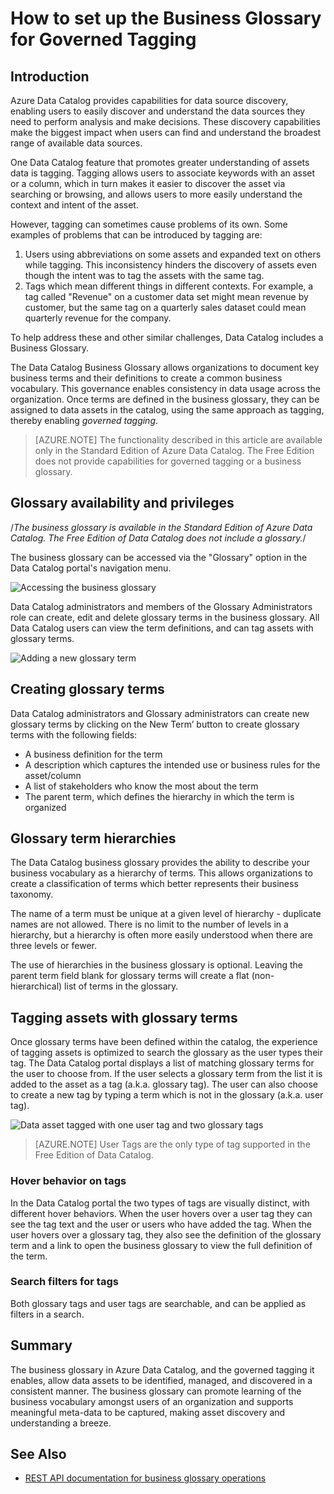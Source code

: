<properties
	pageTitle="How to set up the Business Glossary for governed tagging | Microsoft Azure"
	description="How-to article highlighting the business glossary in Azure Data Catalog for defining and using a common business vocabulary to tag registered data assets."
	services="data-catalog"
	documentationCenter=""
	authors="steelanddata"
	manager="NA"
	editor=""
	tags=""/>
<tags
	ms.service="data-catalog"
	ms.devlang="NA"
	ms.topic="article"
	ms.tgt_pltfrm="NA"
	ms.workload="data-catalog"
	ms.date="09/21/2016"
	ms.author="maroche"/>

# How to set up the Business Glossary for Governed Tagging

## Introduction

Azure Data Catalog provides capabilities for data source discovery, enabling users to easily discover and understand the data sources they need to perform analysis and make decisions. These discovery capabilities make the biggest impact when users can find and understand the broadest range of available data sources.

One Data Catalog feature that promotes greater understanding of assets data is tagging. Tagging allows users to associate keywords with an asset or a column, which in turn makes it easier to discover the asset via searching or browsing, and allows users to more easily understand the context and intent of the asset.

However, tagging can sometimes cause problems of its own. Some examples of problems that can be introduced by tagging are:

1.	Users using abbreviations on some assets and expanded text on others while tagging. This inconsistency hinders the discovery of assets even though the intent was to tag the assets with the same tag.
2.	Tags which mean different things in different contexts. For example, a tag called "Revenue" on a customer data set might mean revenue by customer, but the same tag on a quarterly sales dataset could mean quarterly revenue for the company.  

To help address these and other similar challenges, Data Catalog includes a Business Glossary.

The Data Catalog Business Glossary allows organizations to document key business terms and their definitions to create a common business vocabulary. This governance enables consistency in data usage across the organization. Once terms are defined in the business glossary, they can be assigned to data assets in the catalog, using the same approach as tagging, thereby enabling _governed tagging_.

> [AZURE.NOTE] The functionality described in this article are available only in the Standard Edition of Azure Data Catalog. The Free Edition does not provide capabilities for governed tagging or a business glossary.

## Glossary availability and privileges

/*The business glossary is available in the Standard Edition of Azure Data Catalog. The Free Edition of Data Catalog does not include a glossary.*/

The business glossary can be accessed via the "Glossary" option in the Data Catalog portal's navigation menu.  

![Accessing the business glossary](./media/data-catalog-how-to-business-glossary/01-portal-menu.png)


Data Catalog administrators and members of the Glossary Administrators role can create, edit and delete glossary terms in the business glossary. All Data Catalog users can view the term definitions, and can tag assets with glossary terms.

![Adding a new glossary term](./media/data-catalog-how-to-business-glossary/02-new-term.png)


## Creating glossary terms

Data Catalog administrators and Glossary administrators can create new glossary terms by clicking on the New Term’ button to create glossary terms with the following fields:

* A business definition for the term
* A description which captures the intended use or business rules for the asset/column
* A list of stakeholders who know the most about the term
* The parent term, which defines the hierarchy in which the term is organized


## Glossary term hierarchies

The Data Catalog business glossary provides the ability to describe your business vocabulary as a hierarchy of terms. This allows organizations to create a classification of terms which better represents their business taxonomy.

The name of a term must be unique at a given level of hierarchy - duplicate names are not allowed. There is no limit to the number of levels in a hierarchy, but a hierarchy is often more easily understood when there are three levels or fewer.

The use of hierarchies in the business glossary is optional. Leaving the parent term field blank for glossary terms will create a flat (non-hierarchical) list of terms in the glossary.  

## Tagging assets with glossary terms

Once glossary terms have been defined within the catalog, the experience of tagging assets is optimized to search the glossary as the user types their tag. The Data Catalog portal displays a list of matching glossary terms for the user to choose from. If the user selects a glossary term from the list it is added to the asset as a tag (a.k.a. glossary tag). The user can also choose to create a new tag by typing a term which is not in the glossary (a.k.a. user tag).

![Data asset tagged with one user tag and two glossary tags](./media/data-catalog-how-to-business-glossary/03-tagged-asset.png)

> [AZURE.NOTE] User Tags are the only type of tag supported in the Free Edition of Data Catalog.

### Hover behavior on tags
In the Data Catalog portal the two types of tags are visually distinct, with different hover behaviors. When the user hovers over a user tag they can see the tag text and the user or users who have added the tag. When the user hovers over a glossary tag, they also see the definition of the glossary term and a link to open the business glossary to view the full definition of the term.

### Search filters for tags
Both glossary tags and user tags are searchable, and can be applied as filters in a search.

## Summary
The business glossary in Azure Data Catalog, and the governed tagging it enables, allow data assets to be identified, managed, and discovered in a consistent manner. The business glossary can promote learning of the business vocabulary amongst users of an organization and supports meaningful meta-data to be captured, making asset discovery and understanding a breeze.

## See Also

- [REST API documentation for business glossary operations](https://msdn.microsoft.com/library/mt708855.aspx)

